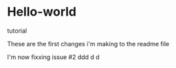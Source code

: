# Hello-world
tutorial


These are the first changes i'm making to the readme file


I'm now fixxing issue #2
  ddd
	d
	d 	
